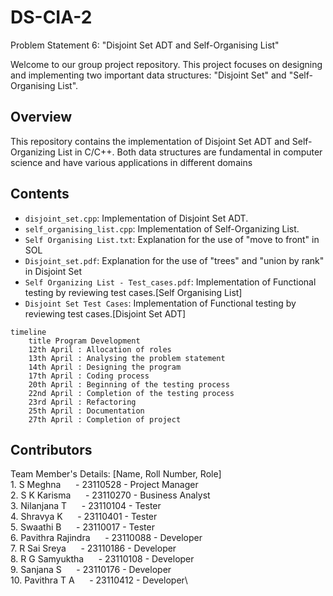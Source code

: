# DS-CIA-2
Problem Statement 6: "Disjoint Set ADT and Self-Organising List"

Welcome to our group project repository. This project focuses on designing and implementing two important data structures: "Disjoint Set" and "Self-Organising List".

## Overview
This repository contains the implementation of Disjoint Set ADT and Self-Organizing List in C/C++. Both data structures are fundamental in computer science and have various applications in different domains

## Contents

- `disjoint_set.cpp`: Implementation of Disjoint Set ADT.
- `self_organising_list.cpp`: Implementation of Self-Organizing List.
- `Self Organising List.txt`: Explanation for the use of "move to front" in SOL
- `Disjoint_set.pdf`: Explanation for the use of "trees" and "union by rank" in Disjoint Set
- `Self Organizing List - Test_cases.pdf`: Implementation of Functional testing by reviewing test cases.[Self Organising List]
- `Disjoint Set Test Cases`: Implementation of Functional testing by reviewing test cases.[Disjoint Set ADT]
  
```mermaid
timeline
    title Program Development
    12th April : Allocation of roles
    13th April : Analysing the problem statement
    14th April : Designing the program
    17th April : Coding process
    20th April : Beginning of the testing process
    22nd April : Completion of the testing process
    23rd April : Refactoring
    25th April : Documentation
    27th April : Completion of project
```

## Contributors
Team Member's Details: [Name, Roll Number, Role]\
	1. S Meghna&nbsp;&nbsp;&nbsp;&nbsp;&nbsp;&nbsp;- 23110528 - Project Manager\
	2. S K Karisma&nbsp;&nbsp;&nbsp;&nbsp;&nbsp;&nbsp;- 23110270 - Business Analyst\
	3. Nilanjana T&nbsp;&nbsp;&nbsp;&nbsp;&nbsp;&nbsp;- 23110104 - Tester\
	4. Shravya K&nbsp;&nbsp;&nbsp;&nbsp;&nbsp;&nbsp;- 23110401 - Tester\
	5. Swaathi B&nbsp;&nbsp;&nbsp;&nbsp;&nbsp;&nbsp;- 23110017 - Tester\
	6. Pavithra Rajindra&nbsp;&nbsp;&nbsp;&nbsp;&nbsp;&nbsp;- 23110088 - Developer\
	7. R Sai Sreya&nbsp;&nbsp;&nbsp;&nbsp;&nbsp;&nbsp;- 23110186 - Developer\
	8. R G Samyuktha&nbsp;&nbsp;&nbsp;&nbsp;&nbsp;&nbsp;- 23110108 - Developer\
	9. Sanjana S&nbsp;&nbsp;&nbsp;&nbsp;&nbsp;&nbsp;- 23110176 - Developer\
	10. Pavithra T A&nbsp;&nbsp;&nbsp;&nbsp;&nbsp;&nbsp;- 23110412 - Developer\

